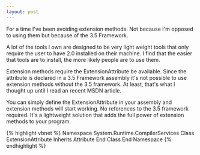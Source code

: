 ```yaml
---
layout: post
---
```

For a time I've been avoiding extension methods.  Not because I'm opposed to using them but because of the 3.5 Framework.

A lot of the tools I own are designed to be very light weight tools that only require the user to have 2.0 installed on their machine.  I find that the easier that tools are to install, the more likely people are to use them.  

Extension methods require the ExtensionAttribute be available.  Since the attribute is declared in a 3.5 Framework assembly it's not possible to use extension methods without the 3.5 framework.  At least, that's what I thought up until I read an recent MSDN article.

You can simply define the ExtensionAttribute in your assembly and extension methods will start working.  No references to the 3.5 framework required.  It's a lightweight solution that adds the full power of extension methods to your program.

{% highlight vbnet %}
Namespace System.Runtime.CompilerServices
    Class ExtensionAttribute
        Inherits Attribute
    End Class
End Namespace
{% endhighlight %}

